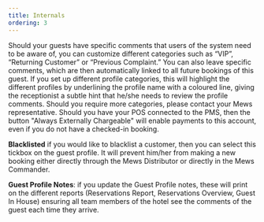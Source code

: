 ```yaml
---
title: Internals
ordering: 3
---
```

Should your guests have specific comments that users of the system need to be aware of, you can customize different categories such as “VIP”, “Returning Customer” or “Previous Complaint.” You can also leave specific comments, which are then automatically linked to all future bookings of this guest. If you set up different profile categories, this will highlight the different profiles by underlining the profile name with a coloured line, giving the receptionist a subtle hint that he/she needs to review the profile comments. Should you require more categories, please contact your Mews representative. Should you have your POS connected to the PMS, then the button "Always Externally Chargeable" will enable payments to this account, even if you do not have a checked-in booking.

**Blacklisted** if you would like to blacklist a customer, then you can select this tickbox on the guest profile. It will prevent him/her from making a new booking either directly through the Mews Distributor or directly in the Mews Commander.

**Guest Profile Notes**: if you update the Guest Profile notes, these will print on the different reports (Reservations Report, Reservations Overview, Guest In House) ensuring all team members of the hotel see the comments of the guest each time they arrive.
